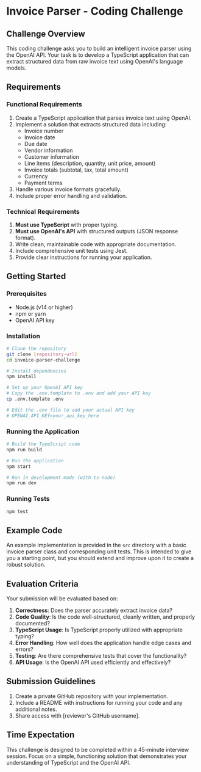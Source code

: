 # Invoice Parser - Coding Challenge

## Challenge Overview

This coding challenge asks you to build an intelligent invoice parser using the OpenAI API. Your task is to develop a TypeScript application that can extract structured data from raw invoice text using OpenAI's language models.

## Requirements

### Functional Requirements

1. Create a TypeScript application that parses invoice text using OpenAI.
2. Implement a solution that extracts structured data including:
   - Invoice number
   - Invoice date
   - Due date
   - Vendor information
   - Customer information
   - Line items (description, quantity, unit price, amount)
   - Invoice totals (subtotal, tax, total amount)
   - Currency
   - Payment terms
3. Handle various invoice formats gracefully.
4. Include proper error handling and validation.

### Technical Requirements

1. **Must use TypeScript** with proper typing.
2. **Must use OpenAI's API** with structured outputs (JSON response format).
3. Write clean, maintainable code with appropriate documentation.
4. Include comprehensive unit tests using Jest.
5. Provide clear instructions for running your application.

## Getting Started

### Prerequisites

- Node.js (v14 or higher)
- npm or yarn
- OpenAI API key

### Installation

```bash
# Clone the repository
git clone [repository-url]
cd invoice-parser-challenge

# Install dependencies
npm install

# Set up your OpenAI API key
# Copy the .env.template to .env and add your API key
cp .env.template .env

# Edit the .env file to add your actual API key
# OPENAI_API_KEY=your_api_key_here
```

### Running the Application

```bash
# Build the TypeScript code
npm run build

# Run the application
npm start

# Run in development mode (with ts-node)
npm run dev
```

### Running Tests

```bash
npm test
```

## Example Code

An example implementation is provided in the `src` directory with a basic invoice parser class and corresponding unit tests. This is intended to give you a starting point, but you should extend and improve upon it to create a robust solution.

## Evaluation Criteria

Your submission will be evaluated based on:

1. **Correctness**: Does the parser accurately extract invoice data?
2. **Code Quality**: Is the code well-structured, cleanly written, and properly documented?
3. **TypeScript Usage**: Is TypeScript properly utilized with appropriate typing?
4. **Error Handling**: How well does the application handle edge cases and errors?
5. **Testing**: Are there comprehensive tests that cover the functionality?
6. **API Usage**: Is the OpenAI API used efficiently and effectively?

## Submission Guidelines

1. Create a private GitHub repository with your implementation.
2. Include a README with instructions for running your code and any additional notes.
3. Share access with [reviewer's GitHub username].

## Time Expectation

This challenge is designed to be completed within a 45-minute interview session. Focus on a simple, functioning solution that demonstrates your understanding of TypeScript and the OpenAI API.